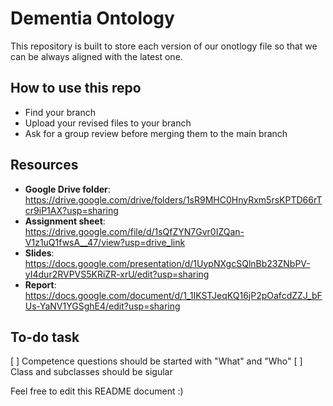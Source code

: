 # Dementia Ontology

This repository is built to store each version of our onotlogy file so that we can be always aligned with the latest one.

## How to use this repo
* Find your branch
* Upload your revised files to your branch
* Ask for a group review before merging them to the main branch

## Resources
* **Google Drive folder**: https://drive.google.com/drive/folders/1sR9MHC0HnyRxm5rsKPTD66rTcr9iP1AX?usp=sharing
* **Assignment sheet**: https://drive.google.com/file/d/1sQfZYN7Gvr0IZQan-V1z1uQ1fwsA__47/view?usp=drive_link
* **Slides**: https://docs.google.com/presentation/d/1UypNXgcSQlnBb23ZNbPV-yI4dur2RVPVS5KRiZR-xrU/edit?usp=sharing
* **Report**: https://docs.google.com/document/d/1_1IKSTJeqKQ16jP2pOafcdZZJ_bFUs-YaNV1YGSghE4/edit?usp=sharing

## To-do task
[ ] Competence questions should be started with "What" and "Who"
[ ] Class and subclasses should be sigular


Feel free to edit this README document :)
